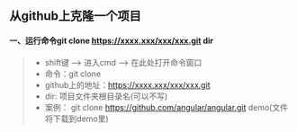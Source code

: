 ## 从github上克隆一个项目
#### 一、运行命令git clone https://xxxx.xxx/xxx/xxx.git dir
>-   shift键 —> 进入cmd —> 在此处打开命令窗口
>-   命令：git clone
>-   github上的地址：https://xxxx.xxx/xxx/xxx.git
>-   dir: 项目文件夹根目录名(可以不写)
>-   案例： git clone https://github.com/angular/angular.git demo(文件将下载到demo里)
